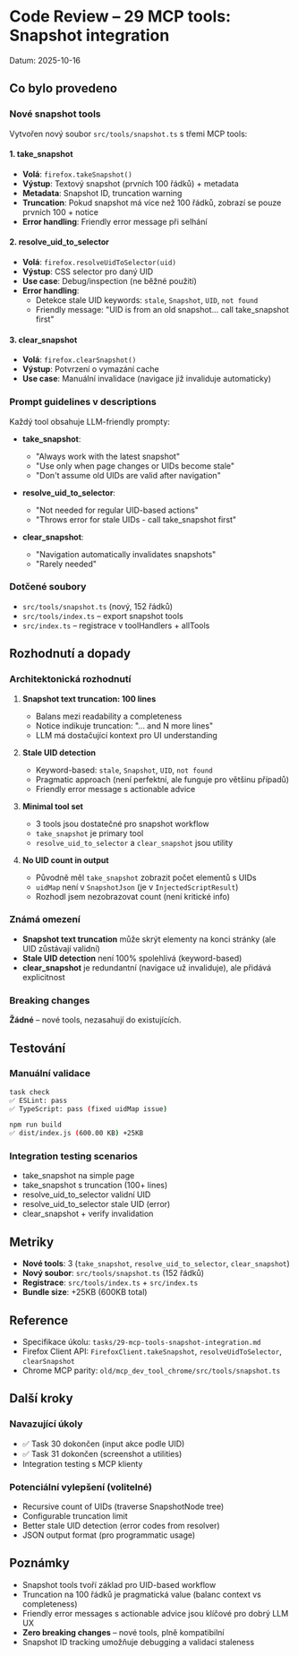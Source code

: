 # Code Review – 29 MCP tools: Snapshot integration

Datum: 2025-10-16

## Co bylo provedeno

### Nové snapshot tools
Vytvořen nový soubor `src/tools/snapshot.ts` s třemi MCP tools:

#### 1. take_snapshot
- **Volá**: `firefox.takeSnapshot()`
- **Výstup**: Textový snapshot (prvních 100 řádků) + metadata
- **Metadata**: Snapshot ID, truncation warning
- **Truncation**: Pokud snapshot má více než 100 řádků, zobrazí se pouze prvních 100 + notice
- **Error handling**: Friendly error message při selhání

#### 2. resolve_uid_to_selector
- **Volá**: `firefox.resolveUidToSelector(uid)`
- **Výstup**: CSS selector pro daný UID
- **Use case**: Debug/inspection (ne běžné použití)
- **Error handling**:
  - Detekce stale UID keywords: `stale`, `Snapshot`, `UID`, `not found`
  - Friendly message: "UID is from an old snapshot... call take_snapshot first"

#### 3. clear_snapshot
- **Volá**: `firefox.clearSnapshot()`
- **Výstup**: Potvrzení o vymazání cache
- **Use case**: Manuální invalidace (navigace již invaliduje automaticky)

### Prompt guidelines v descriptions
Každý tool obsahuje LLM-friendly prompty:

- **take_snapshot**:
  - "Always work with the latest snapshot"
  - "Use only when page changes or UIDs become stale"
  - "Don't assume old UIDs are valid after navigation"

- **resolve_uid_to_selector**:
  - "Not needed for regular UID-based actions"
  - "Throws error for stale UIDs - call take_snapshot first"

- **clear_snapshot**:
  - "Navigation automatically invalidates snapshots"
  - "Rarely needed"

### Dotčené soubory
- `src/tools/snapshot.ts` (nový, 152 řádků)
- `src/tools/index.ts` – export snapshot tools
- `src/index.ts` – registrace v toolHandlers + allTools

## Rozhodnutí a dopady

### Architektonická rozhodnutí

1. **Snapshot text truncation: 100 lines**
   - Balans mezi readability a completeness
   - Notice indikuje truncation: "... and N more lines"
   - LLM má dostačující kontext pro UI understanding

2. **Stale UID detection**
   - Keyword-based: `stale`, `Snapshot`, `UID`, `not found`
   - Pragmatic approach (není perfektní, ale funguje pro většinu případů)
   - Friendly error message s actionable advice

3. **Minimal tool set**
   - 3 tools jsou dostatečné pro snapshot workflow
   - `take_snapshot` je primary tool
   - `resolve_uid_to_selector` a `clear_snapshot` jsou utility

4. **No UID count in output**
   - Původně měl `take_snapshot` zobrazit počet elementů s UIDs
   - `uidMap` není v `SnapshotJson` (je v `InjectedScriptResult`)
   - Rozhodl jsem nezobrazovat count (není kritické info)

### Známá omezení

- **Snapshot text truncation** může skrýt elementy na konci stránky (ale UID zůstávají validní)
- **Stale UID detection** není 100% spolehlivá (keyword-based)
- **clear_snapshot** je redundantní (navigace už invaliduje), ale přidává explicitnost

### Breaking changes

**Žádné** – nové tools, nezasahují do existujících.

## Testování

### Manuální validace
```bash
task check
✅ ESLint: pass
✅ TypeScript: pass (fixed uidMap issue)

npm run build
✅ dist/index.js (600.00 KB) +25KB
```

### Integration testing scenarios
- take_snapshot na simple page
- take_snapshot s truncation (100+ lines)
- resolve_uid_to_selector validní UID
- resolve_uid_to_selector stale UID (error)
- clear_snapshot + verify invalidation

## Metriky

- **Nové tools**: 3 (`take_snapshot`, `resolve_uid_to_selector`, `clear_snapshot`)
- **Nový soubor**: `src/tools/snapshot.ts` (152 řádků)
- **Registrace**: `src/tools/index.ts` + `src/index.ts`
- **Bundle size**: +25KB (600KB total)

## Reference

- Specifikace úkolu: `tasks/29-mcp-tools-snapshot-integration.md`
- Firefox Client API: `FirefoxClient.takeSnapshot`, `resolveUidToSelector`, `clearSnapshot`
- Chrome MCP parity: `old/mcp_dev_tool_chrome/src/tools/snapshot.ts`

## Další kroky

### Navazující úkoly
- ✅ Task 30 dokončen (input akce podle UID)
- ✅ Task 31 dokončen (screenshot a utilities)
- Integration testing s MCP klienty

### Potenciální vylepšení (volitelné)
- Recursive count of UIDs (traverse SnapshotNode tree)
- Configurable truncation limit
- Better stale UID detection (error codes from resolver)
- JSON output format (pro programmatic usage)

## Poznámky

- Snapshot tools tvoří základ pro UID-based workflow
- Truncation na 100 řádků je pragmatická value (balanc context vs completeness)
- Friendly error messages s actionable advice jsou klíčové pro dobrý LLM UX
- **Zero breaking changes** – nové tools, plně kompatibilní
- Snapshot ID tracking umožňuje debugging a validaci staleness
